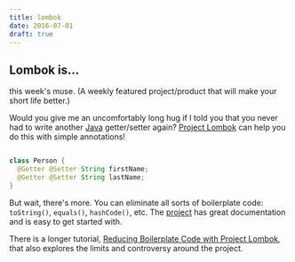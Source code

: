 ```yaml
---
title: lombok
date: 2016-07-01
draft: true
---
```


## Lombok is...

this week's muse. (A weekly featured project/product that will make your short life better.)


Would you give me an uncomfortably long hug if I told you that you never had to write another
[Java](https://www.java.com/) getter/setter again?  [Project Lombok](https://projectlombok.org/features/index.html) can
help you do this with simple annotations!

```java

class Person {
  @Getter @Setter String firstName;
  @Getter @Setter String lastName;
}

```

But wait, there's more. You can eliminate all sorts of boilerplate code: `toString()`, `equals()`, `hashCode()`,
etc. The [project](https://projectlombok.org/features/index.html) has great documentation and is easy to get started
with.


There is a longer tutorial, [Reducing Boilerplate Code with Project Lombok](http://jnb.ociweb.com/jnb/jnbJan2010.html),
that also explores the limits and controversy around the project.
